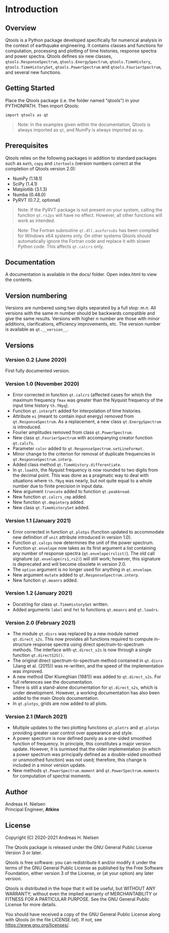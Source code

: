 Introduction
============

Overview
--------

Qtools is a Python package developed specifically for numerical analysis in the context of 
earthquake engineering. It contains classes and functions for computation, processing and plotting 
of time histories, response spectra and power spectra. Qtools defines six new classes, 
`qtools.ResponseSpectrum`, `qtools.EnergySpectrum`, `qtools.TimeHistory`, `qtools.TimeHistorySet`, 
`qtools.PowerSpectrum` and `qtools.FourierSpectrum`, and several new functions.

Getting Started
---------------

Place the Qtools package (i.e. the folder named "qtools") in your PYTHONPATH. Then import Qtools:

    import qtools as qt

> Note: In the examples given within the documentation, Qtools is always imported as `qt`, and 
  NumPy is always imported as `np`.

Prerequisites
-------------

Qtools relies on the following packages in addition to standard packages such as `math`, `copy` 
and `itertools` (version numbers correct at the completion of Qtools version 2.0):

* NumPy (1.18.1)
* SciPy (1.4.1)
* Matplotlib (3.1.3)
* Numba (0.48.0)
* PyRVT (0.7.2, optional)

> Note: If the PyRVT package is not present on your system, calling the function `qt.rs2ps` will 
  have no effect. However, all other functions will work as intended.

> Note: The Fortran subroutine `qt.dll.auxforsubs` has been compiled for Windows x64 systems only. 
  On other systems Qtools should automatically ignore the Fortran code and replace it with slower 
  Python code. This affects `qt.calcrs` only.

Documentation
-------------

A documentation is available in the docs/ folder. Open index.html to view the contents.

Version numbering
-----------------

Versions are numbered using two digits separated by a full stop: *m.n*. All versions with the same 
*m* number should be backwards compatible and give the same results. Versions with higher *n*
number are those with minor additions, clarifications, efficiency improvements, etc. The version
number is available as `qt.__version__`.

Versions
--------

### Version 0.2 (June 2020)

First fully documented version.

### Version 1.0 (November 2020)

- Error corrected in function `qt.calcrs` (affected cases for which the maximum frequency `fmax` 
  was greater than the Nyquist frequency of the input time history `th.fNyq`).
- Function `qt.interpft` added for interpolation of time histories.
- Attribute `ei` (meant to contain input energy) removed from `qt.ResponseSpectrum`. As a 
  replacement, a new class `qt.EnergySpectrum` is introduced.
- Fourier amplitudes removed from class `qt.PowerSpectrum`.
- New class `qt.FourierSpectrum` with accompanying creator function `qt.calcfs`.
- Parameter `color` added to `qt.ResponseSpectrum.setLineFormat`.
- Minor change to the criterion for removal of duplicate frequencies in
  `qt.ResponseSpectrum.interp`.
- Added class method `qt.TimeHistory.differentiate`.
- In `qt.loadth`, the Nyquist frequency is now rounded to two digits from the decimal point. This 
  was done as a pragmatic way to deal with situations where `th.fNyq` was nearly, but not quite
  equal to a whole number due to finite precision in input data.
- New argument `truncate` added to function `qt.peakbroad`.
- New function `qt.calcrs_cmp` added.
- New function `qt.dmpinterp` added.
- New class `qt.TimeHistorySet` added.

### Version 1.1 (January 2021)

- Error corrected in function `qt.plotps` (function updated to accommodate new definition of
  `unit` attribute
  introduced in version 1.0).
- Function `qt.calcps` now determines the unit of the power spectrum.
- Function `qt.envelope` now takes as its first argument a list containing any number of response 
  spectra (`qt.envelope(rslist)`). The old call signature (`qt.envelope(rs1,rs2)`) will still
  work; however, this signature is deprecated and will become obsolete in version 2.0.
- The `option` argument is no longer used for anything in `qt.envelope`.
- New argument `mutate` added to `qt.ResponseSpectrum.interp`.
- New function `qt.meanrs` added.

### Version 1.2 (January 2021)

- Docstring for class `qt.TimeHistorySet` written.
- Added arguments `label` and `fmt` to functions `qt.meanrs` and `qt.loadrs`.

### Version 2.0 (February 2021)

- The module `qt.disrs` was replaced by a new module named `qt.direct_s2s`. This now provides all
  functions required to compute in-structure response spectra using direct spectrum-to-spectrum
  methods. The interface with `qt.direct_s2s` is now through a single function `qt.directS2S()`.
- The original direct spectrum-to-spectrum method contained in `qt.disrs` (Jiang et al. (2015)) was
  re-written, and the speed of the implementation was improved.
- A new method (Der Kiureghian (1981)) was added to `qt.direct_s2s`. For full references see the
  documentation.
- There is still a stand-alone documentation for `qt.direct_s2s`, which is under development.
  However, a working documentation has also been added to the main Qtools documentation.
- In `qt.plotps`, grids are now added to all plots.

### Version 2.1 (March 2021)

- Multiple updates to the two plotting functions `qt.plotrs` and `qt.plotps` providing greater user
  control over appearance and style.
- A power spectrum is now defined purely as a one-sided smoothed function of frequency. In
  principle, this constitutes a major version update. However, it is surmised that the older
  implementation (in which a power spectrum was principally defined as a double-sided smoothed or
  unsmoothed function) was not used; therefore, this change is included in a minor version update.
- New methods `qt.PowerSpectrum.moment` and `qt.PowerSpectrum.moments` for computation of spectral
  moments.

Author
------

Andreas H. Nielsen<br>
Principal Engineer, **Atkins**

License
-------
Copyright (C) 2020-2021 Andreas H. Nielsen

The Qtools package is released under the GNU General Public License Version 3 or later.

Qtools is free software: you can redistribute it and/or modify it under the terms of the GNU 
General Public License as published by the Free Software Foundation, either version 3 of the
License, or (at your option) any later version.

Qtools is distributed in the hope that it will be useful, but WITHOUT ANY WARRANTY; without even 
the implied warranty of MERCHANTABILITY or FITNESS FOR A PARTICULAR PURPOSE. See the GNU General 
Public License for more details.

You should have received a copy of the GNU General Public License along with Qtools (in the file 
LICENSE.txt). If not, see <https://www.gnu.org/licenses/>.

